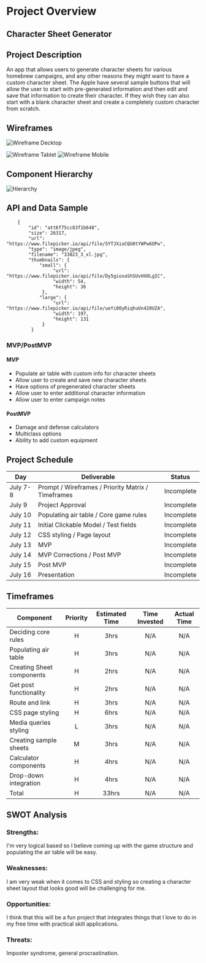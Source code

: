 # Project Overview

## Character Sheet Generator

## Project Description

An app that allows users to generate character sheets for various homebrew campaigns, and any other reasons they might want to have a custom character sheet. The Apple have several sample buttons that will allow the user to start with pre-generated information and then edit and save that information to create their character. If they wish they can also start with a blank character sheet and create a completely custom character from scratch.

## Wireframes
![Wireframe Decktop](https://i.imgur.com/e1nke9r.jpg)


![Wireframe Tablet](https://i.imgur.com/b92czmW.jpg)
![Wireframe Mobile](https://i.imgur.com/CoxAiVc.jpg)

## Component Hierarchy
![Hierarchy](https://i.imgur.com/cQgpGol.jpg)

## API and Data Sample

```[
    {
        "id": "att6f75cc83f1b648",
        "size": 26317,
        "url": "https://www.filepicker.io/api/file/5YTJXioCQG0tYWPw6OPw",
        "type": "image/jpeg",
        "filename": "33823_3_xl.jpg",
        "thumbnails": {
            "small": {
                 "url": "https://www.filepicker.io/api/file/Dy5gioxaShSUvHX0LgIC",
                 "width": 54,
                 "height": 36
             },
            "large": {
                 "url": "https://www.filepicker.io/api/file/ueYi00yRiqhuUn420UZA",
                 "width": 197,
                 "height": 131
             }
         }
```

### MVP/PostMVP

#### MVP 

- Populate air table with custom info for character sheets
- Allow user to create and save new character sheets
- Have options of pregenerated character sheets
- Allow user to enter additional character information 
- Allow user to enter campaign notes

#### PostMVP  

- Damage and defense calculators
- Multiclass options
- Ability to add custom equipment

## Project Schedule

|  Day | Deliverable | Status
|---|---| ---|
|July 7-8| Prompt / Wireframes / Priority Matrix / Timeframes | Incomplete
|July 9| Project Approval | Incomplete
|July 10| Populating air table / Core game rules | Incomplete
|July 11| Initial Clickable Model / Test fields | Incomplete
|July 12| CSS styling / Page layout | Incomplete
|July 13| MVP | Incomplete
|July 14| MVP Corrections / Post MVP | Incomplete
|July 15| Post MVP | Incomplete
|July 16| Presentation | Incomplete

## Timeframes

| Component | Priority | Estimated Time | Time Invested | Actual Time |
| --- | :---: |  :---: | :---: | :---: |
| Deciding core rules | H | 3hrs| N/A | N/A |
| Populating air table | H | 3hrs| N/A | N/A |
| Creating Sheet components | H | 2hrs| N/A | N/A |
| Get post functionality | H | 2hrs| N/A | N/A |
| Route and link | H | 3hrs| N/A | N/A |
| CSS page styling | H | 6hrs| N/A | N/A |
| Media queries styling | L | 3hrs| N/A | N/A |
| Creating sample sheets | M | 3hrs| N/A | N/A |
| Calculator components | H | 4hrs| N/A | N/A |
| Drop-down integration | H | 4hrs| N/A | N/A |
| Total | H | 33hrs| N/A | N/A |

## SWOT Analysis

### Strengths:
I'm very logical based so I believe coming up with the game structure and populating the air table will be easy.
### Weaknesses:
I am very weak when it comes to CSS and styling so creating a character sheet layout that looks good will be challenging for me.
### Opportunities:
I think that this will be a fun project that integrates things that I love to do in my free time with practical skill applications.
### Threats:
Imposter syndrome, general procrastination.